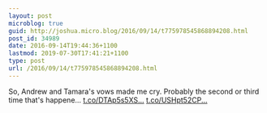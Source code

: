 ```yaml
---
layout: post
microblog: true
guid: http://joshua.micro.blog/2016/09/14/t775978545868894208.html
post_id: 34989
date: 2016-09-14T19:44:36+1100
lastmod: 2019-07-30T17:41:21+1100
type: post
url: /2016/09/14/t775978545868894208.html
---
```

So, Andrew and Tamara's vows made me cry. Probably the second or third time that's happene… [t.co/DTAp5s5XS...](https://t.co/DTAp5s5XSa) [t.co/USHpt52CP...](https://t.co/USHpt52CPS)
